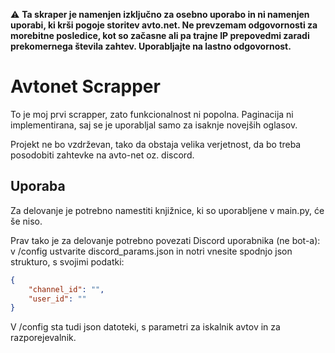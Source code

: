 :warning: **Ta skraper je namenjen izključno za osebno uporabo in ni namenjen uporabi, ki krši pogoje storitev avto.net. Ne prevzemam odgovornosti za morebitne posledice, kot so začasne ali pa trajne IP prepovedmi zaradi prekomernega števila zahtev. Uporabljajte na lastno odgovornost.**

# Avtonet Scrapper

To je moj prvi scrapper, zato funkcionalnost ni popolna. Paginacija ni implementirana, saj se je uporabljal samo za isaknje novejših oglasov.

Projekt ne bo vzdrževan, tako da obstaja velika verjetnost, da bo treba posodobiti zahtevke na avto-net oz. discord.

## Uporaba

Za delovanje je potrebno namestiti knjižnice, ki so uporabljene v main.py, će še niso.

Prav tako je za delovanje potrebno povezati Discord uporabnika (ne bot-a):
v /config ustvarite discord_params.json in notri vnesite spodnjo json strukturo, s svojimi podatki:

```json
{
    "channel_id": "",
    "user_id": ""
}
```

V /config sta tudi json datoteki, s parametri za iskalnik avtov in za razporejevalnik.
